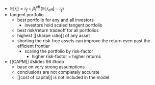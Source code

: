 - $\mathbb E[r_{i}] = r_{f} + \beta^{\text{eff}}_{i}(\mathbb E[r_{\text{eff}}]-r_{f})$
- tangent portfolio ... 
	- best portfolio for any and all investors
		- investors hold scaled tangent portfolio
	- best risk/return tradeoff for all portfolios
	- highest [[sharpe ratio]] of any asset
	- shorting the risk-free assets can improve the return even past the efficient frontier
		- scaling the portfolio by risk-factor
			- higher risk-factor = higher returns
- [[CAPM]] #slides 96 #todo
	- base on very strong assumptions
	- conclusions are not completely accurate
	- [[cost of capital]] is not included in the model